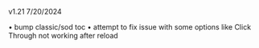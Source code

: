 v1.21 7/20/2024

• bump classic/sod toc
• attempt to fix issue with some options like Click Through not working after reload
